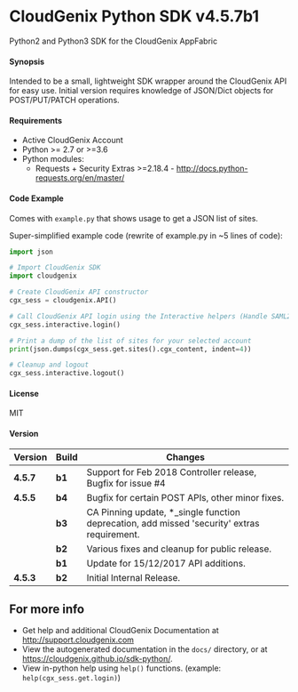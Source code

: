 # CloudGenix Python SDK v4.5.7b1
Python2 and Python3 SDK for the CloudGenix AppFabric

#### Synopsis
Intended to be a small, lightweight SDK wrapper around the CloudGenix API for easy use. 
Initial version requires knowledge of JSON/Dict objects for POST/PUT/PATCH operations.

#### Requirements
* Active CloudGenix Account
* Python >= 2.7 or >=3.6
* Python modules:
    * Requests + Security Extras >=2.18.4 - <http://docs.python-requests.org/en/master/>

#### Code Example
Comes with `example.py` that shows usage to get a JSON list of sites.

Super-simplified example code (rewrite of example.py in ~5 lines of code):
```python
import json

# Import CloudGenix SDK
import cloudgenix

# Create CloudGenix API constructor
cgx_sess = cloudgenix.API()

# Call CloudGenix API login using the Interactive helpers (Handle SAML2.0 login and MSP functions too).
cgx_sess.interactive.login()

# Print a dump of the list of sites for your selected account
print(json.dumps(cgx_sess.get.sites().cgx_content, indent=4))

# Cleanup and logout
cgx_sess.interactive.logout()
```

#### License
MIT

#### Version
Version | Build | Changes
------- | ----- | -------
**4.5.7**| **b1** | Support for Feb 2018 Controller release, Bugfix for issue #4
**4.5.5**| **b4** | Bugfix for certain POST APIs, other minor fixes.
         | **b3** | CA Pinning update, *_single function deprecation, add missed 'security' extras requirement.
         | **b2** | Various fixes and cleanup for public release.
         | **b1** | Update for 15/12/2017 API additions.
**4.5.3**| **b2** | Initial Internal Release.

## For more info
 * Get help and additional CloudGenix Documentation at <http://support.cloudgenix.com>
 * View the autogenerated documentation in the `docs/` directory, or at <https://cloudgenix.github.io/sdk-python/>.
 * View in-python help using `help()` functions. (example: `help(cgx_sess.get.login)`)